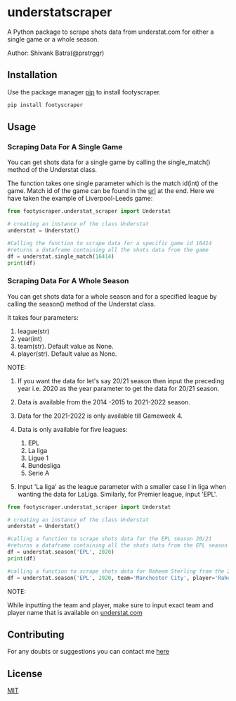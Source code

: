 # understatscraper

A Python package to scrape shots data from understat.com for either a single game or a whole season.

Author: Shivank Batra(@prstrggr)

## Installation

Use the package manager [pip](https://pip.pypa.io/en/stable/) to install footyscraper.

```bash
pip install footyscraper
```

## Usage
### Scraping Data For A Single Game
You can get shots data for a single game by calling the single_match() method of the Understat class.

The function takes one single parameter which is the match id(int) of the game. Match id of the game can be found in the [url](https://understat.com/match/16414) at the end. Here we have taken the example of Liverpool-Leeds game:

```python
from footyscraper.understat_scraper import Understat

# creating an instance of the class Understat
understat = Understat()

#Calling the function to scrape data for a specific game id 16414
#returns a dataframe containing all the shots data from the game
df = understat.single_match(16414)
print(df)
```
### Scraping Data For A Whole Season
You can get shots data for a whole season and for a specified league by calling the season() method of the Understat class.

It takes four parameters:

1. league(str)
2. year(int)
3. team(str). Default value as None.
4. player(str). Default value as None.

NOTE:

1. If you want the data for let's say 20/21 season then input the preceding year i.e. 2020 as the year parameter to get the data for 20/21 season.

2. Data is available from the 2014 -2015 to 2021-2022 season.

3. Data for the 2021-2022 is only available till Gameweek 4.

4. Data is only available for five leagues:
   1. EPL
   2. La liga
   3. Ligue 1
   4. Bundesliga
   5. Serie A
4. Input 'La liga' as the league parameter with a smaller case l in liga when wanting the data for LaLiga. Similarly, for Premier league, input 'EPL'.

```python
from footyscraper.understat_scraper import Understat

# creating an instance of the class Understat
understat = Understat()

#calling a function to scrape shots data for the EPL season 20/21
#returns a dataframe containing all the shots data from the EPL season 20/21
df = understat.season('EPL', 2020)
print(df)

#calling a function to scrape shots data for Raheem Sterling from the 20/21 EPL season.
df = understat.season('EPL', 2020, team='Manchester City', player='Raheem Sterling')
```
NOTE:

While inputting the team and player, make sure to input exact team and player name that is available on [understat.com](https://understat.com/)


## Contributing
For any doubts or suggestions you can contact me [here](https://twitter.com/prstrggr?lang=en)

## License
[MIT](https://choosealicense.com/licenses/mit/)
